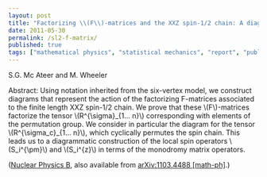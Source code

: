 ```yaml
---
layout: post
title: "Factorizing \\(F\\)-matrices and the XXZ spin-1/2 chain: A diagrammatic perspective (paper)"
date: 2011-05-30
permalink: /sl2-f-matrix/
published: true
tags: ["mathematical physics", "statistical mechanics", "report", "publication", ]
---
```


S.G. Mc Ateer and M. Wheeler

Abstract: Using notation inherited from the six-vertex model, we construct diagrams that represent the action of the factorizing F-matrices associated to the finite length XXZ spin-1/2 chain. We prove that these \\(F\\)-matrices factorize the tensor \\(R^\{\\sigma\}\_\{1... n\}\\) corresponding with elements of the permutation group. We consider in particular the diagram for the tensor \\(R^{\\sigma_c}_{1... n}\\), which cyclically permutes the spin chain. This leads us to a diagrammatic construction of the local spin operators \\(S_i^{\pm}\\) and \\(S_i^{z}\\) in terms of the monodromy matrix operators.

([Nuclear Physics B](http://www.sciencedirect.com/science/article/pii/S0550321311002975), also available from [arXiv:1103.4488 \[math-ph\]](http://arxiv.org/abs/1103.4488).)
